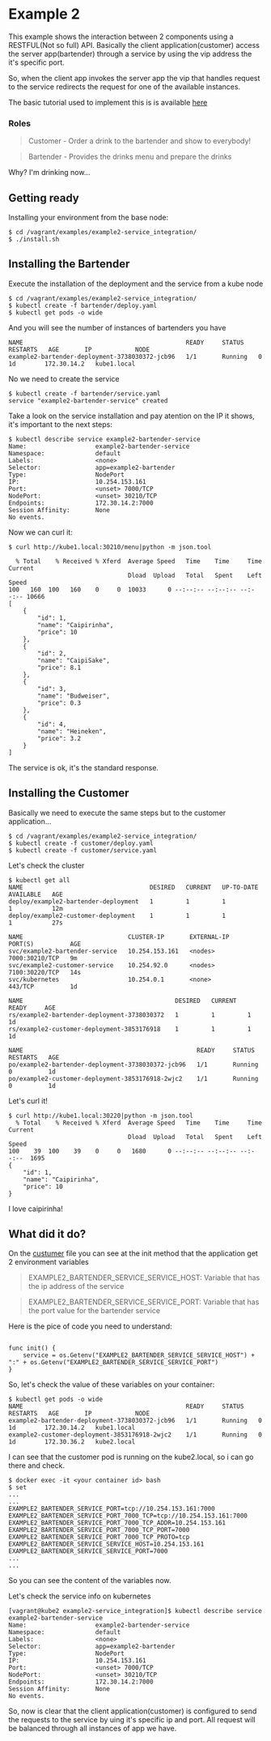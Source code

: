 # Example 2 #

This example shows the interaction between 2 components using a RESTFUL(Not so full) API.
Basically the client application(customer) access the server app(bartender) through a service by using the vip address the it's specific port.

So, when the client app invokes the server app the vip that handles request to the service redirects the request for one of the available instances.

The basic tutorial used to implement this is is available [here](https://kubernetes.io/docs/concepts/services-networking/connect-applications-service/)

### Roles ###

> Customer - Order a drink to the bartender and show to everybody!

> Bartender - Provides the drinks menu and prepare the drinks

Why? I'm drinking now...

## Getting ready ##

Installing your environment from the base node:

```shell
$ cd /vagrant/examples/example2-service_integration/
$ ./install.sh
```

## Installing the Bartender ##

Execute the installation of the deployment and the service from a kube node

```shell
$ cd /vagrant/examples/example2-service_integration/
$ kubectl create -f bartender/deploy.yaml
$ kubectl get pods -o wide
```

And you will see the number of instances of bartenders you have
```shell
NAME                                             READY     STATUS    RESTARTS   AGE       IP            NODE
example2-bartender-deployment-3738030372-jcb96   1/1       Running   0          1d        172.30.14.2   kube1.local
```
No we need to create the service

```shell
$ kubectl create -f bartender/service.yaml
service "example2-bartender-service" created
```

Take a look on the service installation and pay atention on the IP it shows, it's important to the next steps:

```shell
$ kubectl describe service example2-bartender-service
Name:                   example2-bartender-service
Namespace:              default
Labels:                 <none>
Selector:               app=example2-bartender
Type:                   NodePort
IP:                     10.254.153.161
Port:                   <unset> 7000/TCP
NodePort:               <unset> 30210/TCP
Endpoints:              172.30.14.2:7000
Session Affinity:       None
No events.
```
Now we can curl it:

```shell
$ curl http://kube1.local:30210/menu|python -m json.tool
  
  % Total    % Received % Xferd  Average Speed   Time    Time     Time  Current
                                 Dload  Upload   Total   Spent    Left  Speed
100   160  100   160    0     0  10033      0 --:--:-- --:--:-- --:--:-- 10666
[
    {
        "id": 1,
        "name": "Caipirinha",
        "price": 10
    },
    {
        "id": 2,
        "name": "CaipiSake",
        "price": 8.1
    },
    {
        "id": 3,
        "name": "Budweiser",
        "price": 0.3
    },
    {
        "id": 4,
        "name": "Heineken",
        "price": 3.2
    }
]

```
The service is ok, it's the standard response.

## Installing the Customer ##

Basically we need to execute the same steps but to the customer application... 

```shell
$ cd /vagrant/examples/example2-service_integration/
$ kubectl create -f customer/deploy.yaml
$ kubectl create -f customer/service.yaml
```

Let's check the cluster

```shell
$ kubectl get all
NAME                                   DESIRED   CURRENT   UP-TO-DATE   AVAILABLE   AGE
deploy/example2-bartender-deployment   1         1         1            1           12m
deploy/example2-customer-deployment    1         1         1            1           27s

NAME                             CLUSTER-IP       EXTERNAL-IP   PORT(S)          AGE
svc/example2-bartender-service   10.254.153.161   <nodes>       7000:30210/TCP   9m
svc/example2-customer-service    10.254.92.0      <nodes>       7100:30220/TCP   14s
svc/kubernetes                   10.254.0.1       <none>        443/TCP          1d

NAME                                          DESIRED   CURRENT   READY     AGE
rs/example2-bartender-deployment-3738030372   1         1         1         1d
rs/example2-customer-deployment-3853176918    1         1         1         1d

NAME                                                READY     STATUS    RESTARTS   AGE
po/example2-bartender-deployment-3738030372-jcb96   1/1       Running   0          1d
po/example2-customer-deployment-3853176918-2wjc2    1/1       Running   0          1d
```

Let's curl it!

```shell
$ curl http://kube1.local:30220|python -m json.tool
  % Total    % Received % Xferd  Average Speed   Time    Time     Time  Current
                                 Dload  Upload   Total   Spent    Left  Speed
100    39  100    39    0     0   1680      0 --:--:-- --:--:-- --:--:--  1695
{
    "id": 1,
    "name": "Caipirinha",
    "price": 10
}
```
I love caipirinha!

## What did it do? ##

On the [custumer](https://github.com/marceluxvk/vagrant-k8s-ha/blob/master/examples/example2-service_integration/customer/src/main.go) file you can see at the init method that the application get 2 environment variables

> EXAMPLE2_BARTENDER_SERVICE_SERVICE_HOST: Variable that has the ip address of the service

> EXAMPLE2_BARTENDER_SERVICE_SERVICE_PORT: Variable that has the port value for the bartender service

Here is the pice of code you need to understand:
```golang

func init() {
	service = os.Getenv("EXAMPLE2_BARTENDER_SERVICE_SERVICE_HOST") + ":" + os.Getenv("EXAMPLE2_BARTENDER_SERVICE_SERVICE_PORT")
}
```

So, let's check the value of these variables on your container:

```shell
$ kubectl get pods -o wide
NAME                                             READY     STATUS    RESTARTS   AGE       IP            NODE
example2-bartender-deployment-3738030372-jcb96   1/1       Running   0          1d        172.30.14.2   kube1.local
example2-customer-deployment-3853176918-2wjc2    1/1       Running   0          1d        172.30.36.2   kube2.local
```

I can see that the customer pod is running on the kube2.local, so i can go there and check.

```shell
$ docker exec -it <your container id> bash
$ set 
... 
...
EXAMPLE2_BARTENDER_SERVICE_PORT=tcp://10.254.153.161:7000
EXAMPLE2_BARTENDER_SERVICE_PORT_7000_TCP=tcp://10.254.153.161:7000
EXAMPLE2_BARTENDER_SERVICE_PORT_7000_TCP_ADDR=10.254.153.161
EXAMPLE2_BARTENDER_SERVICE_PORT_7000_TCP_PORT=7000
EXAMPLE2_BARTENDER_SERVICE_PORT_7000_TCP_PROTO=tcp
EXAMPLE2_BARTENDER_SERVICE_SERVICE_HOST=10.254.153.161
EXAMPLE2_BARTENDER_SERVICE_SERVICE_PORT=7000
...
...
```

So you can see the content of the variables now.

Let's check the service info on kubernetes

```shell
[vagrant@kube2 example2-service_integration]$ kubectl describe service example2-bartender-service
Name:                   example2-bartender-service
Namespace:              default
Labels:                 <none>
Selector:               app=example2-bartender
Type:                   NodePort
IP:                     10.254.153.161
Port:                   <unset> 7000/TCP
NodePort:               <unset> 30210/TCP
Endpoints:              172.30.14.2:7000
Session Affinity:       None
No events.
``` 

So, now is clear that the client application(customer) is configured to send the requests to the service by uing it's specific ip and port. All request will be balanced through all instances of app we have.

